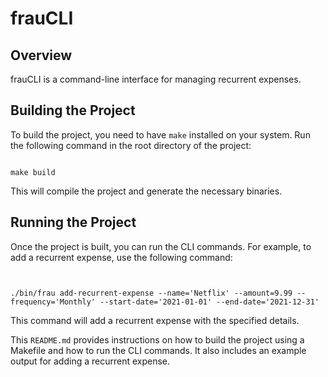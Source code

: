 # frauCLI

## Overview
frauCLI is a command-line interface for managing recurrent expenses.

## Building the Project
To build the project, you need to have `make` installed on your system. Run the following command in the root directory of the project:

```

make build

```


This will compile the project and generate the necessary binaries.

## Running the Project
Once the project is built, you can run the CLI commands. For example, to add a recurrent expense, use the following command:

```


./bin/frau add-recurrent-expense --name='Netflix' --amount=9.99 --frequency='Monthly' --start-date='2021-01-01' --end-date='2021-12-31'

``` 


This command will add a recurrent expense with the specified details.

This `README.md` provides instructions on how to build the project using a Makefile and how to run the CLI commands. It also includes an example output for adding a recurrent expense.

